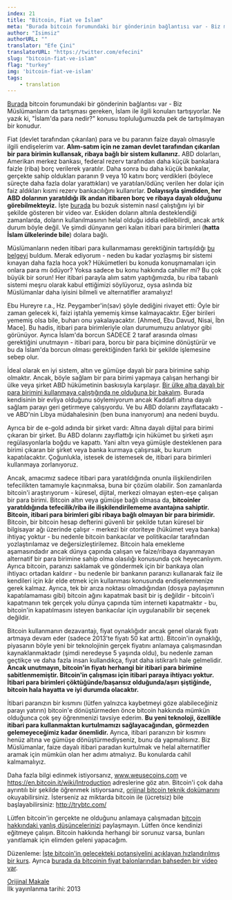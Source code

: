 ```yaml
---
index: 21
title: "Bitcoin, Fiat ve İslam"
meta: "Burada bitcoin forumundaki bir gönderinin bağlantısı var - Biz müslümanların da tartışması gereken, İslam ile ilgili konuları tartışıyorlar."
author: "Isimsiz"
authorURL: ""
translator: "Efe Çini"
translatorURL: "https://twitter.com/efecini"
slug: "bitcoin-fiat-ve-islam"
flag: "turkey"
img: 'bitcoin-fiat-ve-islam'
tags:
    - translation
---
```


[Burada](https://bitcointalk.org/index.php?topic=28374.0) bitcoin forumundaki bir gönderinin bağlantısı var - Biz Müslümanların da tartışması gereken, İslam ile ilgili konuları tartışıyorlar. Ne yazık ki, "İslam'da para nedir?" konusu topluluğumuzda pek de tartışılmayan bir konudur.

Fiat (devlet tarafından çıkarılan) para ve bu paranın faize dayalı olmasıyle ilgili endişelerim var. **Alım-satım için ne zaman devlet tarafından çıkarılan bir para birimin kullansak, ribaya bağlı bir sistem kullanırız.** ABD dolarları, Amerikan merkez bankası, federal rezerv tarafından daha küçük bankalara faizle (riba) borç verilerek yaratılır. Daha sonra bu daha küçük bankalar, gerçekte sahip oldukları paranın 9 veya 10 katını borç verdikleri (böylece süreçte daha fazla dolar yarattıkları) ve yaratılan/ödünç verilen her dolar için faiz aldıkları kısmi rezerv bankacılığını kullanırlar. **Dolayısıyla şimdiden, her ABD dolarının yaratıldığı ilk andan itibaren borç ve ribaya dayalı olduğunu görebilmekteyiz.** İşte [burada](https://www.youtube.com/watch?v=iFDe5kUUyT0#t=1133) bu bozuk sistemin nasıl çalıştığını iyi bir şekilde gösteren bir video var. Eskiden doların altınla desteklendiği zamanlarda, doların kullanılmasının helal olduğu iddia edilebilirdi, ancak artık durum böyle değil. Ve şimdi dünyanın geri kalan itibari para birimleri (**hatta İslam ülkelerinde bile**) dolara bağlı.

Müslümanların neden itibari para kullanmaması gerektiğinin tartışıldığı [bu belgeyi](https://asadullahali.wordpress.com/wp-content/uploads/2013/04/judgment-on-fiat-currency.pdf) buldum. Merak ediyorum - neden bu kadar yozlaşmış bir sistemi kınayan daha fazla hoca yok? Hükümetleri bu konuda konuşmamaları için onlara para mı ödüyor? Yoksa sadece bu konu hakkında cahiller mi? Bu çok büyük bir sorun! Her itibari parayla alım satım yaptığımızda, bu riba tabanlı sistemi meşru olarak kabul ettiğimizi söylüyoruz, oysa aslında biz Müslümanlar daha iyisini bilmeli ve alternatifler aramalıyız!

Ebu Hureyre r.a., Hz. Peygamber'in(sav) şöyle dediğini rivayet etti: Öyle bir zaman gelecek ki, faizi iştahla yememiş kimse kalmayacaktır. Eğer birileri yememiş olsa bile, buharı onu yakalayacaktır. [Ahmed, Ebu Davud, Nisai, İbn Mace]. Bu hadis, itibari para birimleriyle olan durumumuzu anlatıyor gibi görünüyor. Ayrıca İslam'da borcun SADECE 2 taraf arasında olması gerektiğini unutmayın - itibari para, borcu bir para biçimine dönüştürür ve bu da İslam'da borcun olması gerektiğinden farklı bir şekilde işlemesine sebep olur.

İdeal olarak en iyi sistem, altın ve gümüşe dayalı bir para birimine sahip olmaktır. Ancak, böyle sağlam bir para birimi yapmaya çalışan herhangi bir ülke veya şirket ABD hükümetinin baskısıyla karşılaşır. [Bir ülke altıa dayalı bir para birimini kullanmaya çalıştığında ne olduğuna bir bakalım](https://www.youtube.com/watch?v=PLJu0X14vmg). Burada kendisinin bir evliya olduğunu söylemiyorum ancak Kaddafi altına dayalı sağlam parayı geri getirmeye çalışıyordu. Ve bu ABD dolarını zayıflatacaktı - ve ABD'nin Libya müdahalesinin (ben buna inanıyorum) ana nedeni buydu.

Ayrıca bir de e-gold adında bir şirket vardı: Altına dayalı dijital para birimi çıkaran bir şirket. Bu ABD dolarını zayıflattığı için hükümet bu şirketi aşırı regülasyonlarla boğdu ve kapattı. Yani altın veya gümüşle desteklenen para birimi çıkaran bir şirket veya banka kurmaya çalışırsak, bu kurum kapatılacaktır. Çoğunlukla, istesek de istemesek de, itibari para birimleri kullanmaya zorlanıyoruz.

Ancak, amacımız sadece itibari para yaratıldığında onunla ilişkilendirilen tefecilikten tamamıyle kaçınmaksa, buna bir çözüm olabilir. Son zamanlarda bitcoin'i araştırıyorum - küresel, dijital, merkezi olmayan eşten-eşe çalışan bir para birimi. Bitcoin altın veya gümüşe bağlı olmasa da, **bitcoinler yaratıldığında tefecilik/riba ile ilişkilendirilememe avantajına sahiptir. Bitcoin, itibari para birimleri gibi ribaya bağlı olmayan bir para birimidir.** Bitcoin, bir bitcoin hesap defterini güvenli bir şekilde tutan küresel bir bilgisayar ağı üzerinde çalışır - merkezi bir otoriteye (hükümet veya banka) ihtiyaç yoktur - bu nedenle bitcoin bankacılar ve politikacılar tarafından yozlaştırılamaz ve değersizleştirilemez. Bitcoin hala emekleme aşamasındadır ancak dünya çapında çalışan ve faize/ribaya dayanmayan alternatif bir para birimine sahip olma olasılığı konusunda çok heyecanlıyım. Ayrıca bitcoin, paranızı saklamak ve göndermek için bir bankaya olan ihtiyacı ortadan kaldırır - bu nedenle bir bankanın paranızı kullanarak faiz ile kendileri için kâr elde etmek için kullanması konusunda endişelenmenize gerek kalmaz. Ayrıca, tek bir arıza noktası olmadığından (dosya paylaşımının kapatılamaması gibi) bitcoin ağını kapatmak basit bir iş değildir - bitcoin'i kapatmanın tek gerçek yolu dünya çapında tüm interneti kapatmaktır - bu, bitcoin'in kapatılmasını isteyen bankacılar için uygulanabilir bir seçenek değildir.

Bitcoin kullanmanın dezavantajı, fiyat oynaklığıdır ancak genel olarak fiyatı artmaya devam eder (sadece 2013'te fiyatı 50 kat arttı). Bitcoin'in oynaklığı, piyasanın böyle yeni bir teknolojinin gerçek fiyatını anlamaya çalışmasından kaynaklanmaktadır (şimdi neredeyse 5 yaşında oldu), bu nedenle zaman geçtikçe ve daha fazla insan kullandıkça, fiyat daha istikrarlı hale gelmelidir. **Ancak unutmayın, bitcoin'in fiyatı herhangi bir itibari para birimine sabitlenmemiştir. Bitcoin'in çalışması için itibari paraya ihtiyacı yoktur. İtibari para birimleri çöktüğünde/başarısız olduğunda/aşırı şiştiğinde, bitcoin hala hayatta ve iyi durumda olacaktır.**

İtibari paranızın bir kısmını (lütfen yalnızca kaybetmeyi göze alabileceğiniz parayı yatırın) bitcoin'e dönüştürmeden önce bitcoin hakkında mümkün olduğunca çok şey öğrenmenizi tavsiye ederim. **Bu yeni teknoloji, özellikle itibari para kullanmaktan kurtulmamızı sağlayacağından, görmezden gelemeyeceğimiz kadar önemlidir.** Ayrıca, itibari paranızın bir kısmını henüz altına ve gümüşe dönüştürmediyseniz, bunu da yapmalısınız. Biz Müslümanlar, faize dayalı itibari paradan kurtulmak ve helal alternatifler aramak için mümkün olan her adımı atmalıyız. Bu konularda cahil kalmamalıyız.

Daha fazla bilgi edinmek istiyorsanız, www.weusecoins.com ve https://en.bitcoin.it/wiki/Introduction adreslerine göz atın. Bitcoin'i çok daha ayrıntılı bir şekilde öğrenmek istiyorsanız, [orijinal bitcoin teknik dokümanını](http://www.bitcoin.org/bitcoin.pdf) okuyabilirsiniz. İsterseniz az miktarda bitcoin ile (ücretsiz) bile başlayabilirsiniz: http://trybtc.com/

Lütfen bitcoin'in gerçekte ne olduğunu anlamaya çalışmadan [bitcoin hakkındaki yanlış düşüncelerinizi](https://letstalkbitcoin.com/busting-bitcoins-bubble-bobbles) paylaşmayın. Lütfen önce kendinizi eğitmeye çalışın. Bitcoin hakkında herhangi bir sorunuz varsa, bunları yanıtlamak için elimden geleni yapacağım.

Düzenleme: [İşte bitcoin'in gelecekteki potansiyelini açıklayan hızlandırılmış bir kurs](https://www.youtube.com/watch?v=JP9-lAYngi4). Ayrıca [burada da bitcoinin fiyat balonlarından bahseden bir video var](https://www.youtube.com/watch?v=Piasa1WgHjA&t=1186s).

[Orijinal Makale](https://www.reddit.com/r/islam/comments/1tjgsp/bitcoin_fiat_and_islam/)  
İlk yayınlanma tarihi: 2013